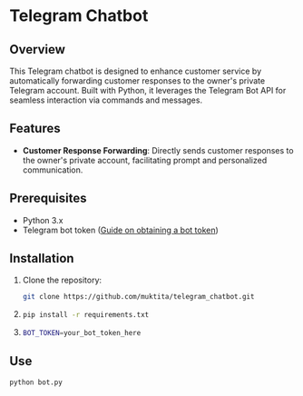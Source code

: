 # Telegram Chatbot

## Overview
This Telegram chatbot is designed to enhance customer service by automatically forwarding customer responses to the owner's private Telegram account. Built with Python, it leverages the Telegram Bot API for seamless interaction via commands and messages.

## Features
- **Customer Response Forwarding**: Directly sends customer responses to the owner's private account, facilitating prompt and personalized communication.

## Prerequisites
- Python 3.x
- Telegram bot token ([Guide on obtaining a bot token](https://core.telegram.org/bots#creating-a-new-bot))

## Installation
1. Clone the repository:
   ```bash
   git clone https://github.com/muktita/telegram_chatbot.git

2. ```bash
   pip install -r requirements.txt
3. ```bash
   BOT_TOKEN=your_bot_token_here
## Use
```bash
python bot.py



